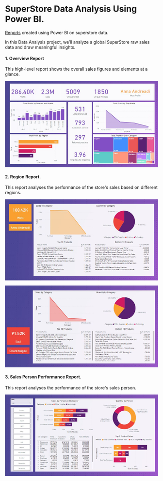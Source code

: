 # SuperStore Data Analysis Using Power BI.

[Reports](SuperStoreViz.pbix) created using Power BI on superstore data.

In this Data Analysis project, we’ll analyze a global SuperStore raw sales data and draw meaningful insights.

#### 1. Overview Report 

This high-level report shows the overall sales figures and elements at a glance.

![Overview](overview.JPG)

#### 2. Region Report.
This report  analyses the performance of the store's sales based on different regions. 

![Region:west](west.JPG)

![Region:east](east.JPG)

#### 3. Sales  Person Performance Report.
This report  analyses the performance of the store's sales person. 
 
![Sales Performance](sales_person_performance.JPG)

